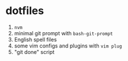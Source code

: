# dotfiles


1. `nvm`
2. minimal git prompt with `bash-git-prompt`
3. English spell files
4. some vim configs and plugins with `vim plug`
5. "git done" script




